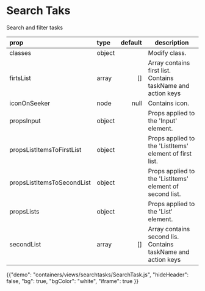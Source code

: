 # Search Taks

<p class="description">Search and filter tasks</p>

| prop                       | type    |default| description                                               |
| :------------------------- |:--------|------:|---------------------------------------------------------- |
| classes                    | object  | | Modify class.                                             |
| firtsList                  | array   | [] | Array contains first list. Contains taskName and action keys    |
| iconOnSeeker               | node    | null| Contains icon.                                            |
| propsInput                 | object  | | Props applied to the 'Input' element.                     |
| propsListItemsToFirstList  | object  | |Props applied to the 'ListItems' element of first list.   |
| propsListItemsToSecondList | object  | | Props applied to the 'ListItems' element of second  list. |
| propsLists                 | object  | | Props applied to the 'List' element.                      |
| secondList                 | array   |[]| Array contains second lis. Contains taskName and action keys  |


{{"demo": "containers/views/searchtasks/SearchTask.js", "hideHeader": false, "bg": true, "bgColor": "white", "iframe": true }}
